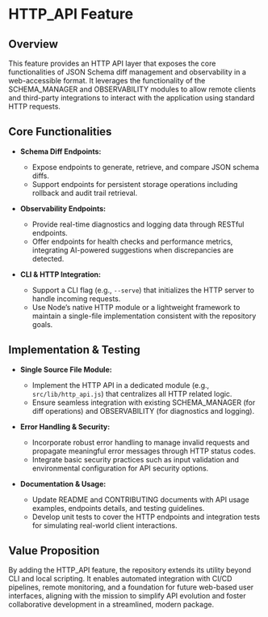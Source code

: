 # HTTP_API Feature

## Overview
This feature provides an HTTP API layer that exposes the core functionalities of JSON Schema diff management and observability in a web-accessible format. It leverages the functionality of the SCHEMA_MANAGER and OBSERVABILITY modules to allow remote clients and third-party integrations to interact with the application using standard HTTP requests.

## Core Functionalities
- **Schema Diff Endpoints:**
  - Expose endpoints to generate, retrieve, and compare JSON schema diffs.
  - Support endpoints for persistent storage operations including rollback and audit trail retrieval.

- **Observability Endpoints:**
  - Provide real-time diagnostics and logging data through RESTful endpoints.
  - Offer endpoints for health checks and performance metrics, integrating AI-powered suggestions when discrepancies are detected.

- **CLI & HTTP Integration:**
  - Support a CLI flag (e.g., `--serve`) that initializes the HTTP server to handle incoming requests.
  - Use Node’s native HTTP module or a lightweight framework to maintain a single-file implementation consistent with the repository goals.

## Implementation & Testing
- **Single Source File Module:**
  - Implement the HTTP API in a dedicated module (e.g., `src/lib/http_api.js`) that centralizes all HTTP related logic.
  - Ensure seamless integration with existing SCHEMA_MANAGER (for diff operations) and OBSERVABILITY (for diagnostics and logging).

- **Error Handling & Security:**
  - Incorporate robust error handling to manage invalid requests and propagate meaningful error messages through HTTP status codes.
  - Integrate basic security practices such as input validation and environmental configuration for API security options.

- **Documentation & Usage:**
  - Update README and CONTRIBUTING documents with API usage examples, endpoints details, and testing guidelines.
  - Develop unit tests to cover the HTTP endpoints and integration tests for simulating real-world client interactions.

## Value Proposition
By adding the HTTP_API feature, the repository extends its utility beyond CLI and local scripting. It enables automated integration with CI/CD pipelines, remote monitoring, and a foundation for future web-based user interfaces, aligning with the mission to simplify API evolution and foster collaborative development in a streamlined, modern package.